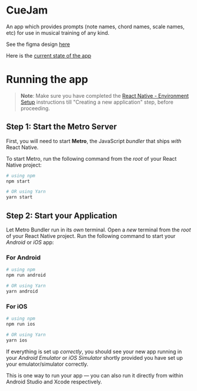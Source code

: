 # CueJam

An app which provides prompts (note names, chord names, scale names, etc) for use in musical training of any kind. 

See the figma design [here](https://www.figma.com/file/2IR1FbthGus1OufkmFWkGW/Untitled?type=design&node-id=0%3A1&mode=dev&t=Y9OVKelz22WWL2ex-1)

Here is the [current state of the app](https://drive.google.com/file/d/1iM9s4scZdZpwwpKqh8qIgQxX_xj8W2Cn/view?usp=drive_link)

# Running the app

>**Note**: Make sure you have completed the [React Native - Environment Setup](https://reactnative.dev/docs/environment-setup) instructions till "Creating a new application" step, before proceeding.

## Step 1: Start the Metro Server

First, you will need to start **Metro**, the JavaScript _bundler_ that ships _with_ React Native.

To start Metro, run the following command from the _root_ of your React Native project:

```bash
# using npm
npm start

# OR using Yarn
yarn start
```

## Step 2: Start your Application

Let Metro Bundler run in its _own_ terminal. Open a _new_ terminal from the _root_ of your React Native project. Run the following command to start your _Android_ or _iOS_ app:

### For Android

```bash
# using npm
npm run android

# OR using Yarn
yarn android
```

### For iOS

```bash
# using npm
npm run ios

# OR using Yarn
yarn ios
```

If everything is set up _correctly_, you should see your new app running in your _Android Emulator_ or _iOS Simulator_ shortly provided you have set up your emulator/simulator correctly.

This is one way to run your app — you can also run it directly from within Android Studio and Xcode respectively.